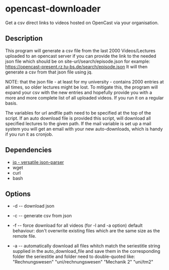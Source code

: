 # opencast-downloader
Get a csv direct links to videos hosted on OpenCast via your organisation.

## Description
This program will generate a csv file from the last 2000 Videos/Lectures uploaded to an opencast server if you can provide the link to the needed json file which should be on site-url/search/episode.json for example: https://opencast-present.rz.tu-bs.de/search/episode.json
It will then generate a csv from that json file using jq.

NOTE: that the json file - at least for my university - contains 2000 entries at all times, so older lectures might be lost. To mitigate this, the program will expand your csv with the new entries and hopefully provide you with a more and more complete list of all uploaded videos. If you run it on a regular basis.

The variables for url andfile path need to be specified at the top of the script.  If an auto download file is provided this script, will download all specified lectures to the given path.  If the mail variable is set up a mail system you will get an email with your new auto-downloads, which is handy if you run it as cronjob.

## Dependencies 

* [jq - versatile json-parser](https://stedolan.github.io/jq/)
* wget
* curl
* bash 

## Options
* -d --  download json

* -c --  generate csv from json

* -f --  force download for all videos (for -l and -a option)
       default behaviour: don't overwrite existing files
       which are the same size as the remote file.

* -a --  automatically download all files whitch match the
       seriestitle string supplied in the auto_download_file
       and save them in the corresponding folder the
       seriestitle and folder need to double-quoted like:
       "Rechnungswesen" "uni/rechnungswesen"
       "Mechanik 2" "uni/tm2"
